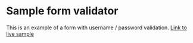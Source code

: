 # Sample form validator

This is an example of a form with username / password validation.
[Link to live sample](https://will-form-validator.glitch.me/)